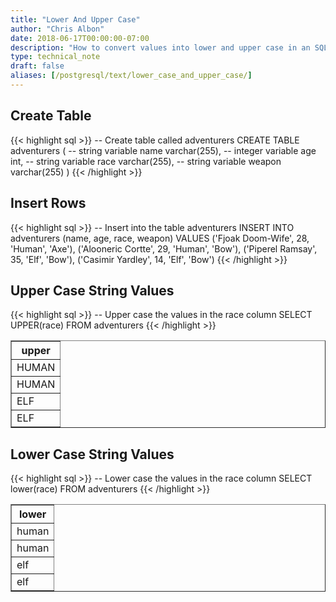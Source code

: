 ```yaml
---
title: "Lower And Upper Case"
author: "Chris Albon"
date: 2018-06-17T00:00:00-07:00
description: "How to convert values into lower and upper case in an SQL database."
type: technical_note
draft: false
aliases: [/postgresql/text/lower_case_and_upper_case/]
---
```


## Create Table

{{< highlight sql >}}
-- Create table called adventurers
CREATE TABLE adventurers (
    -- string variable
    name varchar(255),
    -- integer variable
    age int,
    -- string variable
    race varchar(255),
    -- string variable
    weapon varchar(255)
)
{{< /highlight >}}

## Insert Rows

{{< highlight sql >}}
-- Insert into the table adventurers
INSERT INTO adventurers (name, age, race, weapon)
VALUES ('Fjoak Doom-Wife', 28, 'Human', 'Axe'),
       ('Alooneric Cortte', 29, 'Human', 'Bow'),
       ('Piperel Ramsay', 35, 'Elf', 'Bow'),
       ('Casimir Yardley', 14, 'Elf', 'Bow')
{{< /highlight >}}

## Upper Case String Values

{{< highlight sql >}}
-- Upper case the values in the race column
SELECT UPPER(race) FROM adventurers
{{< /highlight >}}
<table border="1" style="border-collapse:collapse">
<tr><th>upper</th></tr>
<tr><td>HUMAN</td></tr>
<tr><td>HUMAN</td></tr>
<tr><td>ELF</td></tr>
<tr><td>ELF</td></tr></table>

## Lower Case String Values

{{< highlight sql >}}
-- Lower case the values in the race column
SELECT lower(race) FROM adventurers
{{< /highlight >}}
<table border="1" style="border-collapse:collapse">
<tr><th>lower</th></tr>
<tr><td>human</td></tr>
<tr><td>human</td></tr>
<tr><td>elf</td></tr>
<tr><td>elf</td></tr></table>
